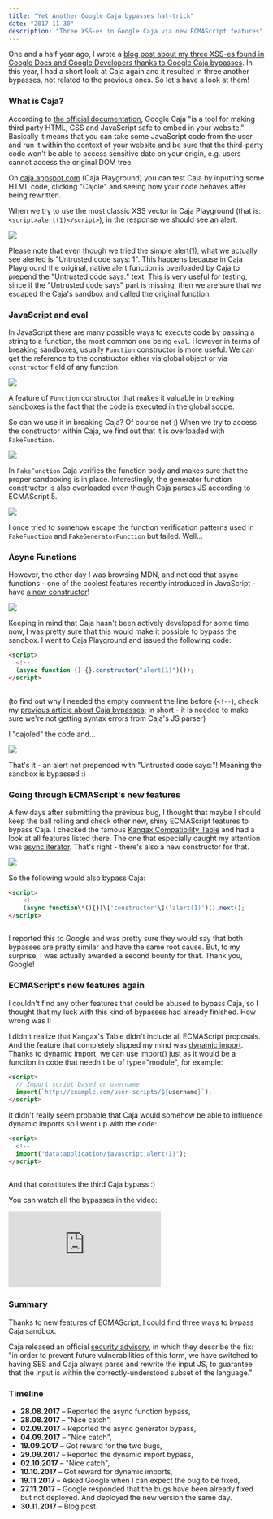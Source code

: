 ```yaml
---
title: "Yet Another Google Caja bypasses hat-trick"
date: "2017-11-30"
description: "Three XSS-es in Google Caja via new ECMAScript features"
---
```


One and a half year ago, I wrote a [blog post about my three XSS-es found in Google Docs and Google Developers thanks to Google Caja bypasses](http://blog.bentkowski.info/2016/07/xss-es-in-google-caja.html). In this year, I had a short look at Caja again and it resulted in three another bypasses, not related to the previous ones. So let's have a look at them!

### What is Caja?

According to [the official documentation](https://developers.google.com/caja/), Google Caja "is a tool for making third party HTML, CSS and JavaScript safe to embed in your website." Basically it means that you can take some JavaScript code from the user and run it within the context of your website and be sure that the third-party code won't be able to access sensitive date on your origin, e.g. users cannot access the original DOM tree.

On [caja.appspot.com](http://caja.appspot.com/) (Caja Playground) you can test Caja by inputting some HTML code, clicking "Cajole" and seeing how your code behaves after being rewritten.

When we try to use the most classic XSS vector in Caja Playground (that is: `<script>alert(1)</script>`), in the response we should see an alert.

[![](https://1.bp.blogspot.com/-VKw_G02o0cA/WiA_nRXl9cI/AAAAAAAAALo/lwRC1mXSOZoUk7ov-8IX8S6oizTc402_ACK4BGAYYCw/s400/rys2.png)](http://1.bp.blogspot.com/-VKw_G02o0cA/WiA_nRXl9cI/AAAAAAAAALo/lwRC1mXSOZoUk7ov-8IX8S6oizTc402_ACK4BGAYYCw/s1600/rys2.png)

Please note that even though we tried the simple alert(1), what we actually see alerted is "Untrusted code says: 1". This happens because in Caja Playground the original, native alert function is overloaded by Caja to prepend the "Untrusted code says:" text. This is very useful for testing, since if the "Untrusted code says" part is missing, then we are sure that we escaped the Caja's sandbox and called the original function.

### JavaScript and eval

In JavaScript there are many possible ways to execute code by passing a string to a function, the most common one being `eval`. However in terms of breaking sandboxes, usually `Function` constructor is more useful. We can get the reference to the constructor either via global object or via `constructor` field of any function.

[![](https://2.bp.blogspot.com/-qUL7jodZXuQ/WiBBOr1V5hI/AAAAAAAAAL0/1mf8mry8JnkIVr88fELtWwTFPyT713LegCK4BGAYYCw/s400/rys3.png)](http://2.bp.blogspot.com/-qUL7jodZXuQ/WiBBOr1V5hI/AAAAAAAAAL0/1mf8mry8JnkIVr88fELtWwTFPyT713LegCK4BGAYYCw/s1600/rys3.png)

A feature of `Function` constructor that makes it valuable in breaking sandboxes is the fact that the code is executed in the global scope.

So can we use it in breaking Caja? Of course not :) When we try to access the constructor within Caja, we find out that it is overloaded with `FakeFunction`.

[![](https://3.bp.blogspot.com/-5QBv_udfjRM/WiBCvvpuxqI/AAAAAAAAAMA/m9kx7Z8FG1ssqkk1fu0ttZibPrCaIzEkgCK4BGAYYCw/s640/rys5.png)](http://3.bp.blogspot.com/-5QBv_udfjRM/WiBCvvpuxqI/AAAAAAAAAMA/m9kx7Z8FG1ssqkk1fu0ttZibPrCaIzEkgCK4BGAYYCw/s1600/rys5.png)

In `FakeFunction` Caja verifies the function body and makes sure that the proper sandboxing is in place. Interestingly, the generator function constructor is also overloaded even though Caja parses JS according to ECMAScript 5.

[![](https://2.bp.blogspot.com/-i3tZcNTrd58/WiBDJQCednI/AAAAAAAAAMI/5dznTxe-xco9eD7wl0AOCbVEni4RkzLbwCK4BGAYYCw/s640/rys6.png)](http://2.bp.blogspot.com/-i3tZcNTrd58/WiBDJQCednI/AAAAAAAAAMI/5dznTxe-xco9eD7wl0AOCbVEni4RkzLbwCK4BGAYYCw/s1600/rys6.png)

I once tried to somehow escape the function verification patterns used in `FakeFunction` and `FakeGeneratorFunction` but failed. Well...

### Async Functions

However, the other day I was browsing MDN, and noticed that async functions - one of the coolest features recently introduced in JavaScript - have [a new constructor](https://developer.mozilla.org/en-US/docs/Web/JavaScript/Reference/Global_Objects/AsyncFunction)!

[![](https://3.bp.blogspot.com/-E8IOz5VchXM/WiBD9PcI1pI/AAAAAAAAAMU/hodgBokmZHs7dumBGMdk5O8F046JpDZyQCK4BGAYYCw/s640/asyncf.png)](http://3.bp.blogspot.com/-E8IOz5VchXM/WiBD9PcI1pI/AAAAAAAAAMU/hodgBokmZHs7dumBGMdk5O8F046JpDZyQCK4BGAYYCw/s1600/asyncf.png)

Keeping in mind that Caja hasn't been actively developed for some time now, I was pretty sure that this would make it possible to bypass the sandbox. I went to Caja Playground and issued the following code:

```html
<script>
  <!--
  (async function () {}.constructor("alert(1)")());
</script>
​
```

(to find out why I needed the empty comment the line before (`<!--`), check my [previous article about Caja bypasses](http://blog.bentkowski.info/2016/07/xss-es-in-google-caja.html); in short - it is needed to make sure we're not getting syntax errors from Caja's JS parser)

I "cajoled" the code and...

[![](https://3.bp.blogspot.com/-IryAWRlfHqo/WiBEuhzaihI/AAAAAAAAAMg/C0GjH7gS6uUUdTDfNTAvycSl0AaBOF1IACK4BGAYYCw/s640/rys7.png)](http://3.bp.blogspot.com/-IryAWRlfHqo/WiBEuhzaihI/AAAAAAAAAMg/C0GjH7gS6uUUdTDfNTAvycSl0AaBOF1IACK4BGAYYCw/s1600/rys7.png)

That's it - an alert not prepended with "Untrusted code says:"! Meaning the sandbox is bypassed :)

### Going through ECMAScript's new features

A few days after submitting the previous bug, I thought that maybe I should keep the ball rolling and check other new, shiny ECMAScript features to bypass Caja. I checked the famous [Kangax Compatibility Table](https://kangax.github.io/compat-table/esnext/) and had a look at all features listed there. The one that especially caught my attention was [async iterator](https://github.com/tc39/proposal-async-iteration). That's right - there's also a new constructor for that.

[![](https://2.bp.blogspot.com/-244hsk_G-u0/WiBHR_i8gRI/AAAAAAAAAMs/1XmcMPUnXioTWQVJ-dKbQ3tyNWkc8AvBgCK4BGAYYCw/s640/sss.png)](http://2.bp.blogspot.com/-244hsk_G-u0/WiBHR_i8gRI/AAAAAAAAAMs/1XmcMPUnXioTWQVJ-dKbQ3tyNWkc8AvBgCK4BGAYYCw/s1600/sss.png)

So the following would also bypass Caja:

```html
<script>
    <!--
    (async function\*(){})\['constructor'\]('alert(1)')().next();
</script>
​
```

I reported this to Google and was pretty sure they would say that both bypasses are pretty similar and have the same root cause. But, to my surprise, I was actually awarded a second bounty for that. Thank you, Google!

### ECMAScript's new features again

I couldn't find any other features that could be abused to bypass Caja, so I thought that my luck with this kind of bypasses had already finished. How wrong was I!

I didn't realize that Kangax's Table didn't include all ECMAScript proposals. And the feature that completely slipped my mind was [dynamic import](https://github.com/tc39/proposal-dynamic-import). Thanks to dynamic import, we can use import() just as it would be a function in code that needn't be of type="module", for example:

```html
<script>
  // Import script based on username
  import(`http://example.com/user-scripts/${username}`);
</script>
```

It didn't really seem probable that Caja would somehow be able to influence dynamic imports so I went up with the code:

```html
<script>
  <!--
  import("data:application/javascript,alert(1)");
</script>
​
```

And that constitutes the third Caja bypass :)

You can watch all the bypasses in the video:

<iframe src="https://www.youtube.com/embed/bVs2TSkwmzs" title="Google Caja - three bypasses" frameborder="0" allow="accelerometer; autoplay; clipboard-write; encrypted-media; gyroscope; picture-in-picture" allowfullscreen></iframe>

### Summary

Thanks to new features of ECMAScript, I could find three ways to bypass Caja sandbox.

Caja released an official [security advisory](https://github.com/google/caja/wiki/SecurityAdvisory20171114), in which they describe the fix: "in order to prevent future vulnerabilities of this form, we have switched to having SES and Caja always parse and rewrite the input JS, to guarantee that the input is within the correctly-understood subset of the language."

### Timeline

- **28.08.2017** – Reported the async function bypass,
- **28.08.2017** – "Nice catch",
- **02.09.2017** – Reported the async generator bypass,
- **04.09.2017** – "Nice catch",
- **19.09.2017** – Got reward for the two bugs,
- **29.09.2017** – Reported the dynamic import bypass,
- **02.10.2017** – "Nice catch",
- **10.10.2017** – Got reward for dynamic imports,
- **19.11.2017** – Asked Google when I can expect the bug to be fixed,
- **27.11.2017** – Google responded that the bugs have been already fixed but not deployed. And deployed the new version the same day.
- **30.11.2017** – Blog post.
